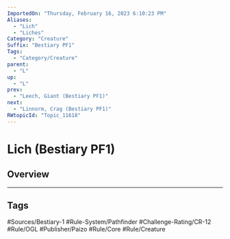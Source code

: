 ```yaml
---
ImportedOn: "Thursday, February 16, 2023 6:10:23 PM"
Aliases:
  - "Lich"
  - "Liches"
Category: "Creature"
Suffix: "Bestiary PF1"
Tags:
  - "Category/Creature"
parent:
  - "L"
up:
  - "L"
prev:
  - "Leech, Giant (Bestiary PF1)"
next:
  - "Linnorm, Crag (Bestiary PF1)"
RWtopicId: "Topic_11618"
---
```

# Lich (Bestiary PF1)
## Overview

---
## Tags
#Sources/Bestiary-1 #Rule-System/Pathfinder #Challenge-Rating/CR-12 #Rule/OGL #Publisher/Paizo #Rule/Core #Rule/Creature

